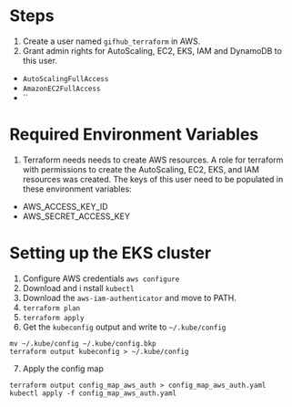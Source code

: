 # Steps
1. Create a user named `gifhub_terraform` in AWS.
2. Grant admin rights for AutoScaling, EC2, EKS, IAM and DynamoDB to this user.
- `AutoScalingFullAccess`
- `AmazonEC2FullAccess`
- ``

# Required Environment Variables
1. Terraform needs needs to create AWS resources. A role for terraform with permissions to create the AutoScaling, EC2, EKS, and IAM resources was created. The keys of this user need to be populated in these environment variables:

- AWS_ACCESS_KEY_ID
- AWS_SECRET_ACCESS_KEY


# Setting up the EKS cluster
1. Configure AWS credentials `aws configure`
2. Download and i nstall `kubectl`
3. Download the `aws-iam-authenticator` and move to PATH.
4. `terraform plan` 
5. `terraform apply`
6. Get the `kubeconfig` output and write to `~/.kube/config`
```
mv ~/.kube/config ~/.kube/config.bkp
terraform output kubeconfig > ~/.kube/config
```
7. Apply the config map
```
terraform output config_map_aws_auth > config_map_aws_auth.yaml
kubectl apply -f config_map_aws_auth.yaml
```
